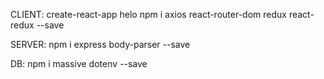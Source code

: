 CLIENT:
create-react-app helo
npm i axios react-router-dom redux react-redux --save

SERVER:
npm i express body-parser --save

DB:
npm i massive dotenv --save